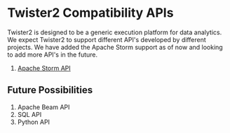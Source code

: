 # Twister2 Compatibility APIs

Twister2 is designed to be a generic execution platform for data analytics. We expect Twister2 to 
support different API's developed by different projects. We have added the Apache Storm support as 
of now and looking to add more API's in the future.

1. [Apache Storm API](storm.md)

## Future Possibilities

1. Apache Beam API
2. SQL API
3. Python API
